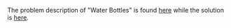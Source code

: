 The problem description of "Water Bottles" is found [here](https://leetcode.com/problems/water-bottles/) while the solution is [here](https://github.com/aurimas13/LeetCode-HackerRank-MAANG/blob/main/LeetCode/Python%20Solutions/Water%20Bottles/water.py).